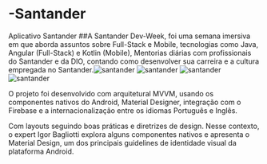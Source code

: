 # -Santander
Aplicativo Santander
##A Santander Dev-Week, foi uma semana imersiva em que aborda assuntos sobre Full-Stack e Mobile, tecnologias como Java, Angular (Full-Stack) e Kotlin (Mobile), Mentorias diárias com profissionais do Santander e da DIO, contando como desenvolver sua carreira e a cultura empregada no Santander.![santander](https://user-images.githubusercontent.com/79775171/123304779-b8f3e600-d4f5-11eb-90d8-e300dacaef90.png)
![santander](https://user-images.githubusercontent.com/79775171/123304818-c7420200-d4f5-11eb-9d6a-5544a2cab0cf.png)
![santander](https://user-images.githubusercontent.com/79775171/123304853-d1fc9700-d4f5-11eb-89f5-1079e6e76499.png)
![santander](https://user-images.githubusercontent.com/79775171/123304897-e04ab300-d4f5-11eb-97d9-bdca2cb5f9b4.png)


O projeto foi desenvolvido com arquitetural MVVM, usando os componentes nativos do Android, Material Designer, integração com o Firebase e a internacionalização entre os idiomas Português e Inglês.

Com layouts seguindo boas práticas e diretrizes de design. Nesse contexto, o expert Igor Bagliotti explora alguns componentes nativos e apresenta o Material Design, um dos principais guidelines de identidade visual da plataforma Android.

